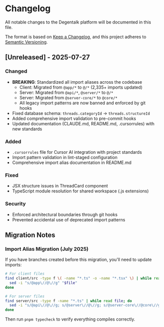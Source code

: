 # Changelog

All notable changes to the Degentalk platform will be documented in this file.

The format is based on [Keep a Changelog](https://keepachangelog.com/en/1.0.0/),
and this project adheres to [Semantic Versioning](https://semver.org/spec/v2.0.0.html).

## [Unreleased] - 2025-07-27

### Changed
- **BREAKING**: Standardized all import aliases across the codebase
  - Client: Migrated from `@app/*` to `@/*` (2,335+ imports updated)
  - Server: Migrated from `@api/*`, `@server/*` to `@/*` 
  - Server: Migrated from `@server-core/*` to `@core/*`
  - All legacy import patterns are now banned and enforced by git hooks
- Fixed database schema: `threads.categoryId` → `threads.structureId`
- Added comprehensive import validation to pre-commit hooks
- Updated documentation (CLAUDE.md, README.md, .cursorrules) with new standards

### Added
- `.cursorrules` file for Cursor AI integration with project standards
- Import pattern validation in lint-staged configuration
- Comprehensive import alias documentation in README.md

### Fixed
- JSX structure issues in ThreadCard component
- TypeScript module resolution for shared workspace (.js extensions)

### Security
- Enforced architectural boundaries through git hooks
- Prevented accidental use of deprecated import patterns

## Migration Notes

### Import Alias Migration (July 2025)

If you have branches created before this migration, you'll need to update imports:

```bash
# For client files
find client/src -type f \( -name "*.ts" -o -name "*.tsx" \) | while read file; do 
  sed -i "s/@app\//@\//g" "$file"
done

# For server files
find server/src -type f -name "*.ts" | while read file; do 
  sed -i "s/@api\//@\//g; s/@server\//@\//g; s/@server-core\//@core\//g" "$file"
done
```

Then run `pnpm typecheck` to verify everything compiles correctly.
